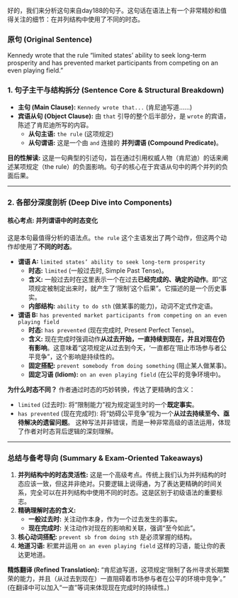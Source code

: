 好的，我们来分析这句来自day188的句子。这句话在语法上有一个非常精妙和值得关注的细节：在并列结构中使用了不同的时态。

### **原句 (Original Sentence)**

Kennedy wrote that the rule “limited states’ ability to seek long-term prosperity and has prevented market participants from competing on an even playing field.”

### **1. 句子主干与结构拆分 (Sentence Core & Structural Breakdown)**

- **主句 (Main Clause):** `Kennedy wrote that...` (肯尼迪写道……)
- **宾语从句 (Object Clause):** 由 `that` 引导的整个后半部分，是 `wrote` 的宾语，陈述了肯尼迪所写的内容。
  - **从句主语:** `the rule` (这项规定)
  - **从句谓语:** 这是一个由 `and` 连接的 **并列谓语 (Compound Predicate)**。

**目的性解读:** 这是一句典型的引述句，旨在通过引用权威人物（肯尼迪）的话来阐述某项规定（the rule）的负面影响。句子的核心在于宾语从句中的两个并列的负面后果。

------

### **2. 各部分深度剖析 (Deep Dive into Components)**

#### **核心考点: 并列谓语中的时态变化**

这是本句最值得分析的语法点。`the rule` 这个主语发出了两个动作，但这两个动作却使用了**不同的时态**。

- **谓语 A:** `limited states’ ability to seek long-term prosperity`
  - **时态:** `limited` (一般过去时, Simple Past Tense)。
  - **含义:** 一般过去时在这里表示一个在过去**已经完成的、确定的动作**。即“这项规定被制定出来时，就产生了‘限制’这个后果”。它描述的是一个历史事实。
  - **内部结构:** `ability to do sth` (做某事的能力)，动词不定式作定语。
- **谓语 B:** `has prevented market participants from competing on an even playing field`
  - **时态:** `has prevented` (现在完成时, Present Perfect Tense)。
  - **含义:** 现在完成时强调动作**从过去开始，一直持续到现在，并且对现在仍有影响**。这意味着“这项规定从过去到今天，‘一直都在’阻止市场参与者公平竞争”，这个影响是持续性的。
  - **固定搭配:** `prevent somebody from doing something` (阻止某人做某事)。
  - **固定习语 (Idiom):** `on an even playing field` (在公平的竞争环境中)。

**为什么时态不同？** 作者通过时态的巧妙转换，传达了更精确的含义：

- `limited` (过去时): 将“限制能力”视为规定诞生时的一个**既定事实**。
- `has prevented` (现在完成时): 将“妨碍公平竞争”视为一个**从过去持续至今、亟待解决的遗留问题**。 这种写法并非错误，而是一种非常高级的语法运用，体现了作者对时态背后逻辑的深刻理解。

------

### **总结与备考导向 (Summary & Exam-Oriented Takeaways)**

1. **并列结构中的时态灵活性:** 这是一个高级考点。传统上我们认为并列结构的时态应该一致，但这并非绝对。只要逻辑上说得通，为了表达更精确的时间关系，完全可以在并列结构中使用不同的时态。这是区别于初级语法的重要标志。
2. **精确理解时态的含义:**
   - **一般过去时:** 关注动作本身，作为一个过去发生的事实。
   - **现在完成时:** 关注动作对现在的影响和关联，强调“至今如此”。
3. **核心动词搭配:** `prevent sb from doing sth` 是必须掌握的结构。
4. **地道习语:** 积累并运用 `on an even playing field` 这样的习语，能让你的表达更地道。

**精炼翻译 (Refined Translation):** “肯尼迪写道，这项规定‘限制了各州寻求长期繁荣的能力，并且（从过去到现在）一直阻碍着市场参与者在公平的环境中竞争’。” (在翻译中可以加入“一直”等词来体现现在完成时的持续性。)